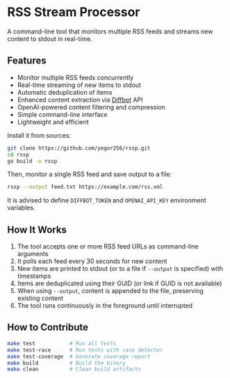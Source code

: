 # RSS Stream Processor

A command-line tool that monitors multiple RSS feeds and streams new content to stdout in real-time.

## Features

* Monitor multiple RSS feeds concurrently
* Real-time streaming of new items to stdout
* Automatic deduplication of items
* Enhanced content extraction via [Diffbot] API
* OpenAI-powered content filtering and compression
* Simple command-line interface
* Lightweight and efficient

Install it from sources:

```bash
git clone https://github.com/yegor256/rssp.git
cd rssp
go build -o rssp
```

Then, monitor a single RSS feed and save output to a file:

```bash
rssp --output feed.txt https://example.com/rss.xml
```

It is advised to define `DIFFBOT_TOKEN` and `OPENAI_API_KEY` environment
variables.

## How It Works

1. The tool accepts one or more RSS feed URLs as command-line arguments
2. It polls each feed every 30 seconds for new content
3. New items are printed to stdout (or to a file if `--output` is specified) with timestamps
4. Items are deduplicated using their GUID (or link if GUID is not available)
5. When using `--output`, content is appended to the file, preserving existing content
6. The tool runs continuously in the foreground until interrupted

## How to Contribute

```bash
make test           # Run all tests
make test-race      # Run tests with race detector
make test-coverage  # Generate coverage report
make build          # Build the binary
make clean          # Clean build artifacts
```

[Diffbot]: https://www.diffbot.com/
